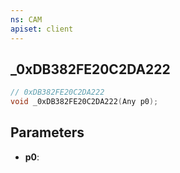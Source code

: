 ```yaml
---
ns: CAM
apiset: client
---
```

## _0xDB382FE20C2DA222

```c
// 0xDB382FE20C2DA222
void _0xDB382FE20C2DA222(Any p0);
```


## Parameters
* **p0**:



